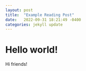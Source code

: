 ```yaml
---
layout: post
title:  "Example Reading Post"
date:   2022-09-31 18:21:49 -0400
categories: jekyll update
---
```

# Hello world!
Hi friends!
